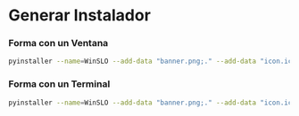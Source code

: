 # Generar Instalador


### Forma con un Ventana

```bash
pyinstaller --name=WinSLO --add-data "banner.png;." --add-data "icon.ico;." --icon=icon.ico  --version-file=version_info.rc --windowed --add-data "Graphviz/bin/*;." WinSLO.py
```
### Forma con un Terminal

```bash
pyinstaller --name=WinSLO --add-data "banner.png;." --add-data "icon.ico;."  --icon=icon.ico --version-file=version_info.rc --console --add-data "Graphviz/bin/*;."  WinSLO.py
```



